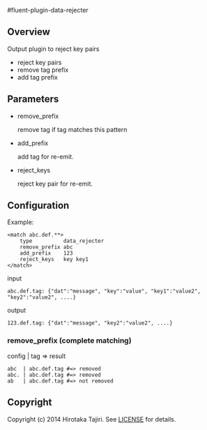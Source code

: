 #fluent-plugin-data-rejecter

## Overview

Output plugin to reject key pairs

* reject key pairs
* remove tag prefix
* add tag prefix

## Parameters

- remove_prefix

    remove tag if tag matches this pattern

- add_prefix

    add tag for re-emit.

- reject_keys

    reject key pair for re-emit.

## Configuration

Example:

    <match abc.def.**>
        type          data_rejecter
        remove_prefix abc
        add_prefix    123
        reject_keys   key key1
    </match>

input

    abc.def.tag: {"dat":"message", "key":"value", "key1":"value2", "key2":"value2", ....}

output

    123.def.tag: {"dat":"message", "key2":"value2", ....}

### remove_prefix (complete matching)

config  |  tag => result

    abc  | abc.def.tag #=> removed
    abc. | abc.def.tag #=> removed
    ab   | abc.def.tag #=> not removed

## Copyright

Copyright (c) 2014 Hirotaka Tajiri. See [LICENSE](LICENSE) for details.
